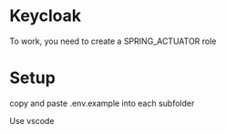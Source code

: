# Keycloak

To work, you need to create a SPRING_ACTUATOR role

# Setup

copy and paste .env.example into each subfolder

Use vscode